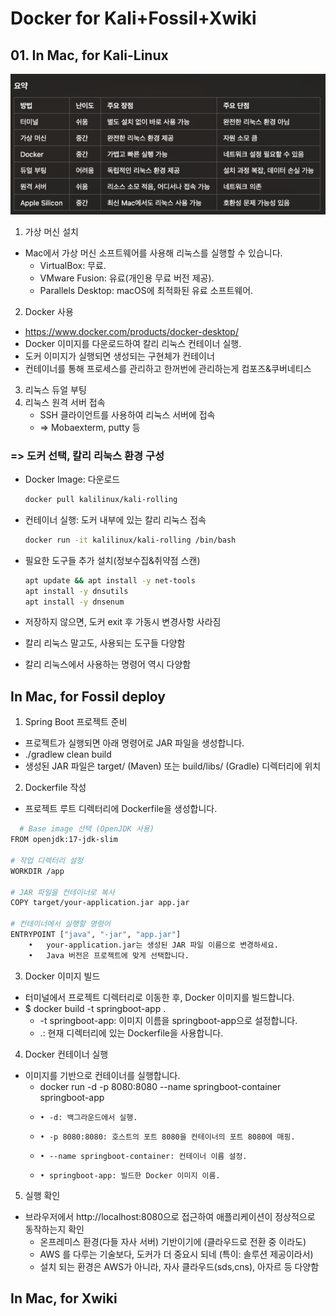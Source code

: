 # Docker for Kali+Fossil+Xwiki


## 01. In Mac, for Kali-Linux

![img.png](img/KaliAndDocker.png)

1. 가상 머신 설치

- Mac에서 가상 머신 소프트웨어를 사용해 리눅스를 실행할 수 있습니다.
    * VirtualBox: 무료.
    * VMware Fusion: 유료(개인용 무료 버전 제공).
    * Parallels Desktop: macOS에 최적화된 유료 소프트웨어.

2. Docker 사용 
- https://www.docker.com/products/docker-desktop/ 
- Docker 이미지를 다운로드하여 칼리 리눅스 컨테이너 실행.
- 도커 이미지가 실행되면 생성되는 구현체가 컨테이너
- 컨테이너를 통해 프로세스를 관리하고 한꺼번에 관리하는게 컴포즈&쿠버네티스

3. 리눅스 듀얼 부팅
4. 리눅스 원격 서버 접속
    * SSH 클라이언트를 사용하여 리눅스 서버에 접속
    * => Mobaexterm, putty 등

### => 도커 선택, 칼리 리눅스 환경 구성
- Docker Image: 다운로드
  ```bash
  docker pull kalilinux/kali-rolling
  ```
- 컨테이너 실행: 도커 내부에 있는 칼리 리눅스 접속
  ```bash
  docker run -it kalilinux/kali-rolling /bin/bash
  ```
  
- 필요한 도구들 추가 설치(정보수집&취약점 스캔)
  ```bash
  apt update && apt install -y net-tools
  apt install -y dnsutils
  apt install -y dnsenum
  ```
- 저장하지 않으면, 도커 exit 후 가동시 변경사항 사라짐
- 칼리 리눅스 말고도, 사용되는 도구들 다양함
- 칼리 리눅스에서 사용하는 명령어 역시 다양함

## In Mac, for Fossil deploy
1. Spring Boot 프로젝트 준비
- 프로젝트가 실행되면 아래 명령어로 JAR 파일을 생성합니다.
- ./gradlew clean build
- 생성된 JAR 파일은 target/ (Maven) 또는 build/libs/ (Gradle) 디렉터리에 위치

2. Dockerfile 작성
- 프로젝트 루트 디렉터리에 Dockerfile을 생성합니다.
```bash
  # Base image 선택 (OpenJDK 사용)
FROM openjdk:17-jdk-slim

# 작업 디렉터리 설정
WORKDIR /app

# JAR 파일을 컨테이너로 복사
COPY target/your-application.jar app.jar

# 컨테이너에서 실행할 명령어
ENTRYPOINT ["java", "-jar", "app.jar"]
	•	your-application.jar는 생성된 JAR 파일 이름으로 변경하세요.
	•	Java 버전은 프로젝트에 맞게 선택합니다.
 ```

3. Docker 이미지 빌드
- 터미널에서 프로젝트 디렉터리로 이동한 후, Docker 이미지를 빌드합니다.
- $ docker build -t springboot-app .
    * 	-t springboot-app: 이미지 이름을 springboot-app으로 설정합니다.
    * 	.: 현재 디렉터리에 있는 Dockerfile을 사용합니다.

4. Docker 컨테이너 실행
- 이미지를 기반으로 컨테이너를 실행합니다.
    * docker run -d -p 8080:8080 --name springboot-container springboot-app
    * 	  •	-d: 백그라운드에서 실행.
    *     •	-p 8080:8080: 호스트의 포트 8080을 컨테이너의 포트 8080에 매핑.
    *     •	--name springboot-container: 컨테이너 이름 설정.
    *     •	springboot-app: 빌드한 Docker 이미지 이름.

5. 실행 확인
- 브라우저에서 http://localhost:8080으로 접근하여 애플리케이션이 정상적으로 동작하는지 확인
    * 온프레미스 환경(다들 자사 서버) 기반이기에 (클라우드로 전환 중 이라도)
    * AWS 를 다루는 기술보다, 도커가 더 중요시 되네 (특이: 솔루션 제공이라서)
    * 설치 되는 환경은 AWS가 아니라, 자사 클라우드(sds,cns), 아자르 등 다양함

## In Mac, for Xwiki
